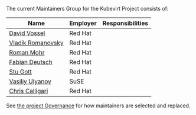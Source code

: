 The current Maintainers Group for the Kubevirt Project consists of:

| Name | Employer | Responsibilities |
| ----------- | ------- | -------------------------------- |
| [David Vossel](https://github.com/davidvossel) | Red Hat | |
| [Vladik Romanovsky](https://github.com/vladikr) | Red Hat | |
| [Roman Mohr](https://github.com/rmohr) | Red Hat | |
| [Fabian Deutsch](https://github.com/fabiand) | Red Hat | |
| [Stu Gott](https://github.com/stu-gott) | Red Hat | |
| [Vasiliy Ulyanov](https://github.com/vasiliy-ul) | SuSE | |
| [Chris Calligari](https://github.com/mazzystr) | Red Hat | |

See [the project Governance](GOVERNANCE.md) for how maintainers are selected and replaced.

